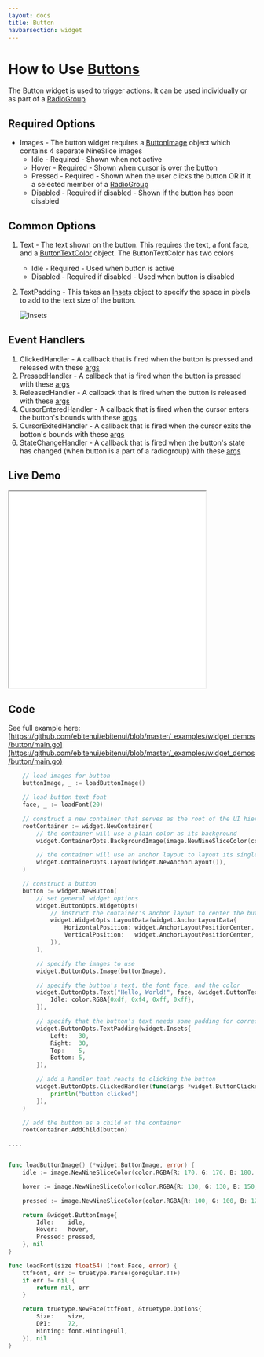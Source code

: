 ```yaml
---
layout: docs
title: Button
navbarsection: widget
---
```


How to Use [Buttons](https://pkg.go.dev/github.com/ebitenui/ebitenui/widget#Button)
====================

The Button widget is used to trigger actions. It can be used individually or as part of a [RadioGroup](/radiogroup)


Required Options
------
* Images - The button widget requires a [ButtonImage](https://pkg.go.dev/github.com/ebitenui/ebitenui/widget#ButtonImage) object which contains 4 separate NineSlice images
    * Idle - Required - Shown when not active
    * Hover - Required - Shown when cursor is over the button
    * Pressed - Required - Shown when the user clicks the button OR if it a selected member of a [RadioGroup](/radiogroup)
    * Disabled - Required if disabled - Shown if the button has been disabled

Common Options
------
1. Text - The text shown on the button. This requires the text, a font face, and a [ButtonTextColor](https://pkg.go.dev/github.com/ebitenui/ebitenui/widget#ButtonTextColor) object. The ButtonTextColor has two colors
    * Idle - Required - Used when button is active
    * Disabled - Required if disabled - Used when button is disabled
2. TextPadding - This takes an [Insets](https://pkg.go.dev/github.com/ebitenui/ebitenui/widget#Insets) object to specify the space in pixels to add to the text size of the button.

	 ![Insets](/images/insets.png)

Event Handlers
------
1. ClickedHandler - A callback that is fired when the button is pressed and released with these [args](https://pkg.go.dev/github.com/ebitenui/ebitenui/widget#ButtonClickedEventArgs)
2. PressedHandler - A callback that is fired when the button is pressed with these [args](https://pkg.go.dev/github.com/ebitenui/ebitenui/widget#ButtonPressedEventArgs)
3. ReleasedHandler - A callback that is fired when the button is released with these [args](https://pkg.go.dev/github.com/ebitenui/ebitenui/widget#ButtonReleasedEventArgs)
4. CursorEnteredHandler - A callback that is fired when the cursor enters the button's bounds with these [args](https://pkg.go.dev/github.com/ebitenui/ebitenui/widget#ButtonHoverEventArgs)
5. CursorExitedHandler - A callback that is fired when the cursor exits the botton's bounds with these [args](https://pkg.go.dev/github.com/ebitenui/ebitenui/widget#ButtonHoverEventArgs)
6. StateChangeHandler - A callback that is fired when the button's state has changed (when button is a part of a radiogroup) with these [args](https://pkg.go.dev/github.com/ebitenui/ebitenui/widget#ButtonChangedEventArgs)


Live Demo
-----------

<iframe src="/wasm/button.html" height="400" width="400" title="Live Demo" scrolling="no"></iframe>


Code
-------
See full example here: [https://github.com/ebitenui/ebitenui/blob/master/_examples/widget_demos/button/main.go](https://github.com/ebitenui/ebitenui/blob/master/_examples/widget_demos/button/main.go)

~~~go
	// load images for button
	buttonImage, _ := loadButtonImage()

	// load button text font
	face, _ := loadFont(20)

	// construct a new container that serves as the root of the UI hierarchy
	rootContainer := widget.NewContainer(
		// the container will use a plain color as its background
		widget.ContainerOpts.BackgroundImage(image.NewNineSliceColor(color.RGBA{0x13, 0x1a, 0x22, 0xff})),

		// the container will use an anchor layout to layout its single child widget
		widget.ContainerOpts.Layout(widget.NewAnchorLayout()),
	)

	// construct a button
	button := widget.NewButton(
		// set general widget options
		widget.ButtonOpts.WidgetOpts(
			// instruct the container's anchor layout to center the button both horizontally and vertically
			widget.WidgetOpts.LayoutData(widget.AnchorLayoutData{
				HorizontalPosition: widget.AnchorLayoutPositionCenter,
				VerticalPosition:   widget.AnchorLayoutPositionCenter,
			}),
		),

		// specify the images to use
		widget.ButtonOpts.Image(buttonImage),

		// specify the button's text, the font face, and the color
		widget.ButtonOpts.Text("Hello, World!", face, &widget.ButtonTextColor{
			Idle: color.RGBA{0xdf, 0xf4, 0xff, 0xff},
		}),

		// specify that the button's text needs some padding for correct display
		widget.ButtonOpts.TextPadding(widget.Insets{
			Left:   30,
			Right:  30,
			Top:    5,
			Bottom: 5,
		}),

		// add a handler that reacts to clicking the button
		widget.ButtonOpts.ClickedHandler(func(args *widget.ButtonClickedEventArgs) {
			println("button clicked")
		}),
	)

	// add the button as a child of the container
	rootContainer.AddChild(button)

....


func loadButtonImage() (*widget.ButtonImage, error) {
	idle := image.NewNineSliceColor(color.RGBA{R: 170, G: 170, B: 180, A: 255})

	hover := image.NewNineSliceColor(color.RGBA{R: 130, G: 130, B: 150, A: 255})

	pressed := image.NewNineSliceColor(color.RGBA{R: 100, G: 100, B: 120, A: 255})

	return &widget.ButtonImage{
		Idle:    idle,
		Hover:   hover,
		Pressed: pressed,
	}, nil
}

func loadFont(size float64) (font.Face, error) {
	ttfFont, err := truetype.Parse(goregular.TTF)
	if err != nil {
		return nil, err
	}

	return truetype.NewFace(ttfFont, &truetype.Options{
		Size:    size,
		DPI:     72,
		Hinting: font.HintingFull,
	}), nil
}

~~~